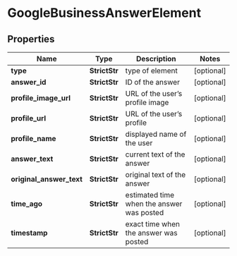 # GoogleBusinessAnswerElement


## Properties

| Name | Type | Description | Notes |
|------------ | ------------- | ------------- | -------------|
**type** | **StrictStr** | type of element |[optional]|
**answer_id** | **StrictStr** | ID of the answer |[optional]|
**profile_image_url** | **StrictStr** | URL of the user’s profile image |[optional]|
**profile_url** | **StrictStr** | URL of the user’s profile |[optional]|
**profile_name** | **StrictStr** | displayed name of the user |[optional]|
**answer_text** | **StrictStr** | current text of the answer |[optional]|
**original_answer_text** | **StrictStr** | original text of the answer |[optional]|
**time_ago** | **StrictStr** | estimated time when the answer was posted |[optional]|
**timestamp** | **StrictStr** | exact time when the answer was posted |[optional]|